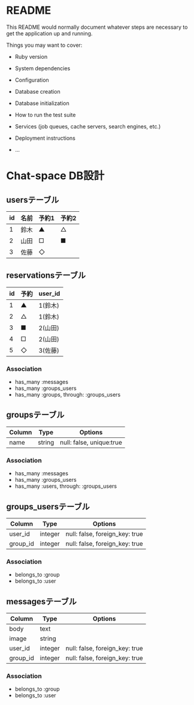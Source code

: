 # README

This README would normally document whatever steps are necessary to get the
application up and running.

Things you may want to cover:

* Ruby version

* System dependencies

* Configuration

* Database creation

* Database initialization

* How to run the test suite

* Services (job queues, cache servers, search engines, etc.)

* Deployment instructions

* ...

# Chat-space DB設計
## usersテーブル
|id|名前|予約1|予約2|
|------|----|-------|-------|
|1|鈴木|▲|△|
|2|山田|□|■|
|3|佐藤|◇||

## reservationsテーブル
|id|予約|user_id|
|------|----|-------|
|1|▲|1(鈴木)|
|2|△|1(鈴木)|
|3|■|2(山田)|
|4|□|2(山田)|
|5|◇|3(佐藤)|



### Association
- has_many :messages
- has_many :groups_users 
- has_many  :groups,  through:  :groups_users 

## groupsテーブル
|Column|Type|Options|
|------|----|-------|
|name|string|null: false, unique:true|
### Association
- has_many :messages
- has_many :groups_users
- has_many  :users,  through:  :groups_users

## groups_usersテーブル
|Column|Type|Options|
|------|----|-------|
|user_id|integer|null: false, foreign_key: true|
|group_id|integer|null: false, foreign_key: true|
### Association
- belongs_to :group
- belongs_to :user

## messagesテーブル
|Column|Type|Options|
|------|----|-------|
|body|text||
|image|string||
|user_id|integer|null: false, foreign_key: true|
|group_id|integer|null: false, foreign_key: true|
### Association
- belongs_to :group
- belongs_to :user




